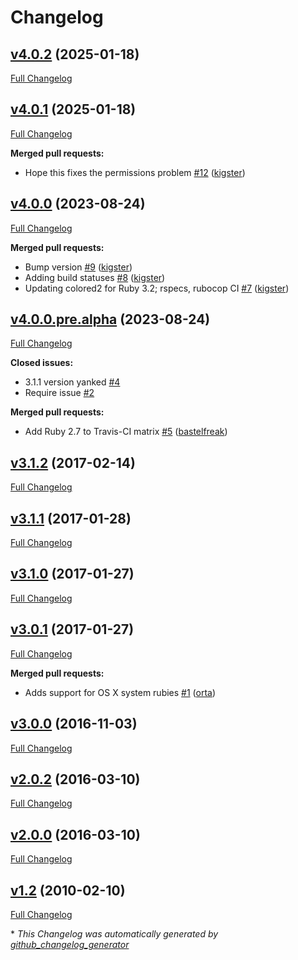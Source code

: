 # Changelog

## [v4.0.2](https://github.com/kigster/colored2/tree/v4.0.2) (2025-01-18)

[Full Changelog](https://github.com/kigster/colored2/compare/v4.0.1...v4.0.2)

## [v4.0.1](https://github.com/kigster/colored2/tree/v4.0.1) (2025-01-18)

[Full Changelog](https://github.com/kigster/colored2/compare/v4.0.0...v4.0.1)

**Merged pull requests:**

- Hope this fixes the permissions problem [\#12](https://github.com/kigster/colored2/pull/12) ([kigster](https://github.com/kigster))

## [v4.0.0](https://github.com/kigster/colored2/tree/v4.0.0) (2023-08-24)

[Full Changelog](https://github.com/kigster/colored2/compare/v4.0.0.pre.alpha...v4.0.0)

**Merged pull requests:**

- Bump version [\#9](https://github.com/kigster/colored2/pull/9) ([kigster](https://github.com/kigster))
- Adding build statuses [\#8](https://github.com/kigster/colored2/pull/8) ([kigster](https://github.com/kigster))
- Updating colored2 for Ruby 3.2; rspecs, rubocop CI [\#7](https://github.com/kigster/colored2/pull/7) ([kigster](https://github.com/kigster))

## [v4.0.0.pre.alpha](https://github.com/kigster/colored2/tree/v4.0.0.pre.alpha) (2023-08-24)

[Full Changelog](https://github.com/kigster/colored2/compare/v3.1.2...v4.0.0.pre.alpha)

**Closed issues:**

- 3.1.1 version yanked [\#4](https://github.com/kigster/colored2/issues/4)
- Require issue [\#2](https://github.com/kigster/colored2/issues/2)

**Merged pull requests:**

- Add Ruby 2.7 to Travis-CI matrix [\#5](https://github.com/kigster/colored2/pull/5) ([bastelfreak](https://github.com/bastelfreak))

## [v3.1.2](https://github.com/kigster/colored2/tree/v3.1.2) (2017-02-14)

[Full Changelog](https://github.com/kigster/colored2/compare/v3.1.1...v3.1.2)

## [v3.1.1](https://github.com/kigster/colored2/tree/v3.1.1) (2017-01-28)

[Full Changelog](https://github.com/kigster/colored2/compare/v3.1.0...v3.1.1)

## [v3.1.0](https://github.com/kigster/colored2/tree/v3.1.0) (2017-01-27)

[Full Changelog](https://github.com/kigster/colored2/compare/v3.0.1...v3.1.0)

## [v3.0.1](https://github.com/kigster/colored2/tree/v3.0.1) (2017-01-27)

[Full Changelog](https://github.com/kigster/colored2/compare/v3.0.0...v3.0.1)

**Merged pull requests:**

- Adds support for OS X system rubies [\#1](https://github.com/kigster/colored2/pull/1) ([orta](https://github.com/orta))

## [v3.0.0](https://github.com/kigster/colored2/tree/v3.0.0) (2016-11-03)

[Full Changelog](https://github.com/kigster/colored2/compare/v2.0.2...v3.0.0)

## [v2.0.2](https://github.com/kigster/colored2/tree/v2.0.2) (2016-03-10)

[Full Changelog](https://github.com/kigster/colored2/compare/v2.0.0...v2.0.2)

## [v2.0.0](https://github.com/kigster/colored2/tree/v2.0.0) (2016-03-10)

[Full Changelog](https://github.com/kigster/colored2/compare/v1.2...v2.0.0)

## [v1.2](https://github.com/kigster/colored2/tree/v1.2) (2010-02-10)

[Full Changelog](https://github.com/kigster/colored2/compare/15df0795f7962b61bc95c344a3f361629ad5dc84...v1.2)



\* *This Changelog was automatically generated by [github_changelog_generator](https://github.com/github-changelog-generator/github-changelog-generator)*
